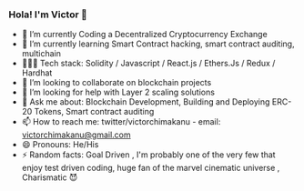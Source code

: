 ### Hola! I'm Victor 👋

- 🔭 I’m currently Coding a Decentralized Cryptocurrency Exchange
- 🌱 I’m currently learning Smart Contract hacking, smart contract auditing, multichain
- 👨🏾‍💻 Tech stack: Solidity / Javascript / React.js / Ethers.Js / Redux / Hardhat
- 👯 I’m looking to collaborate on blockchain projects
- 🤔 I’m looking for help with Layer 2 scaling solutions 
- 💬 Ask me about: Blockchain Development, Building and Deploying ERC-20 Tokens, Smart contract auditing 
- 📫 How to reach me: twitter/victorchimakanu -  email: victorchimakanu@gmail.com 
- 😄 Pronouns: He/His 
- ⚡ Random facts: Goal Driven , I'm probably one of the very few that enjoy test driven coding, huge fan of the marvel cinematic universe , Charismatic 😈

